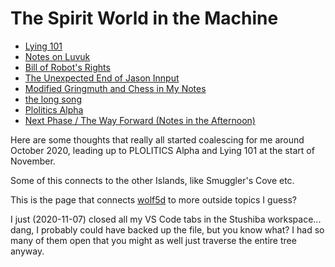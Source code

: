 # The Spirit World in the Machine

- [Lying 101](yar2z-nq9gz-4f980-4x2xj-tbn67)
- [Notes on Luvuk](95zs4-zgsby-8995f-pymef-psv1h)
- [Bill of Robot's Rights](88dc1-xwk29-ye99z-q04va-h5y0z)
- [The Unexpected End of Jason Innput](5nbdc-8qh61-mr92r-tpbh9-54gpn)
- [Modified Gringmuth and Chess in My Notes](q0jh4-96qj3-mb83c-bpt9p-46ec0)
- [the long song](vtj2k-nzh7d-g8b1k-d6n0y-kaf5h)
- [Plolitics Alpha](tkne8-6x20c-w9976-6zs57-nbvwj)
- [Next Phase / The Way Forward (Notes in the Afternoon)](g5rbf-hmj5r-06bqk-yj8p1-5vwwd)

Here are some thoughts that really all started coalescing for me around October 2020, leading up to PLOLITICS Alpha and Lying 101 at the start of November.

Some of this connects to the other Islands, like Smuggler's Cove etc.

This is the page that connects [wolf5d](fm1es-hhxbt-whb09-tzvd0-g8we4) to more outside topics I guess?

I just (2020-11-07) closed all my VS Code tabs in the Stushiba workspace... dang, I probably could have backed up the file, but you know what? I had so many of them open that you might as well just traverse the entire tree anyway.
